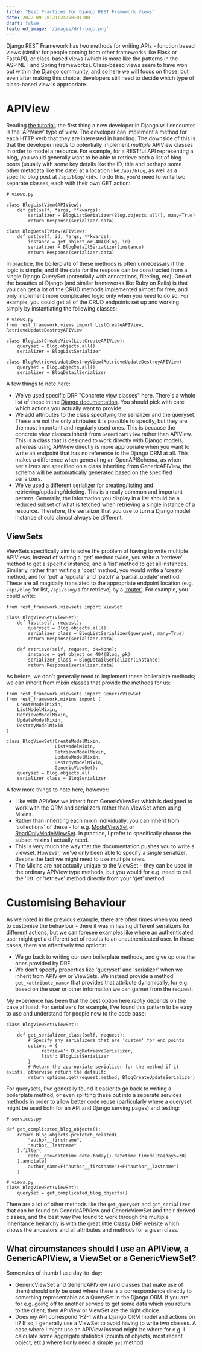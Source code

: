 ```yaml
---
title: "Best Practices for Django REST Framework Views"
date: 2022-09-28T21:24:58+01:00
draft: false
featured_image: '/images/drf-logo.png'
---
```


Django REST Framework has two methods for writing APIs - function based views (similar for people coming from other frameworks like Flask or FastAPI), or class-based views (which is more like the patterns in the ASP.NET and Spring frameworks). Class-based views seem to have won out within the Django community, and so here we will focus on those, but even after making this choice, developers still need to decide which type of class-based view is appropriate. 

# APIView

Reading [the tutorial](https://www.django-rest-framework.org/tutorial/3-class-based-views/), the first thing a new developer in Django will encounter is the 'APIView' type of view. The developer can implement a method for each HTTP verb that they are interested in handling. The downside of this is that the developer needs to potentially implement *multiple* APIView classes in order to model a resource. For example, for a RESTful API representing a blog, you would generally want to be able to retrieve both a list of blog posts (usually with some key details like the ID, title and perhaps some other metadata like the date) at a location like `/api/blog`, as well as a specific blog post at `/api/blog/<id>`. To do this, you'd need to write two separate classes, each with their own GET action:
```python3
# views.py

class BlogListView(APIView):
    def get(self, *args, **kwargs):
        serializer = BlogListSerializer(Blog.objects.all(), many=True)
        return Response(serializer.data)

class BlogDetailView(APIView):
    def get(self, id, *args, **kwargs):
        instance = get_object_or_404(Blog, id)
        serializer = BlogDetailSerializer(instance)
        return Response(serializer.data)
```

In practice, the boilerplate of these methods is often unnecessary if the logic is simple, and if the data for the respose can be constructed from a single Django QuerySet (potentially with annotations, filtering, etc). One of the beauties of Django (and similar frameworks like Ruby on Rails) is that you can get a lot of the CRUD methods implemented almost for free, and only implement more complicated logic only when you *need* to do so. For example, you could get all of the CRUD endpoints set up and working simply by instantiating the following classes:

```python3
# views.py
from rest_framework.views import ListCreateAPIView, RetrieveUpdateDestroyAPIView

class BlogListCreateView(ListCreateAPIView):
    queryset = Blog.objects.all()
    serializer = BlogListSerializer

class BlogRetrieveUpdateDestroyView(RetrieveUpdateDestroyAPIView)
    queryset = Blog.objects.all()
    serializer = BlogDetailSerializer
```

A few things to note here:
* We've used specific DRF "Concrete view classes" here. There's a whole list of these in the [Django documentation](https://www.django-rest-framework.org/api-guide/generic-views/#concrete-view-classes). You should pick with care which actions you actually want to provide.
* We add attributes to the class specifying the serializer and the queryset. These are not the only attributes it is possible to specify, but they are the most important and regularly used ones. This is because the concrete view classes inherit from `GenericAPIView` rather than APIView. This is a class that is designed to work directly with Django models, whereas using APIView directly is more appropriate when you want to write an endpoint that has no reference to the Django ORM at all. This makes a difference when generating an OpenAPISchema, as when serializers are specified on a class inheriting from GenericAPIView, the schema will be automatically generated based on the specified serializers.
* We've used a different serializer for creating/listing and retrieving/updating/deleting. This is a really common and important pattern. Generally, the information you display in a list should be a reduced subset of what is fetched when retrieving a single instance of a resource. Therefore, the serializer that you use to turn a Django model instance should almost always be different.

## ViewSets

ViewSets specifically aim to solve the problem of having to write multiple APIViews. Instead of writing a 'get' method twice, you write a 'retrieve' method to get a specific instance, and a 'list' method to get all instances. Similarly, rather than writing a 'post' method, you would write a 'create' method, and for 'put' a 'update' and 'patch' a 'partial_update' method. These are all magically translated to the appropriate endpoint location (e.g. `/api/blog` for list, `/api/blog/1` for retrieve) by a ['router'](https://www.django-rest-framework.org/api-guide/routers/). For example, you could write:

```python3
from rest_framework.viewsets import ViewSet

class BlogViewSet(ViewSet):
    def list(self, request):
        queryset = Blog.objects.all()
        serializer_class = BlogListSerializer(queryset, many=True)
        return Response(serializer.data)

    def retrieve(self, request, pk=None):
        instance = get_object_or_404(Blog, pk)
        serializer_class = BlogDetailSerializer(instance)
        return Response(serializer.data)
```

As before, we don't generally need to implement these boilerplate methods; we can inherit from mixin classes that provide the methods for us:

```python3
from rest_framework.viewsets import GenericViewSet
from rest_framework.mixins import (
    CreateModelMixin,
    ListModelMixin,
    RetrieveModelMixin,
    UpdateModelMixin,
    DestroyModelMixin
)

class BlogViewSet(CreateModelMixin,
                  ListModelMixin,
                  RetrieveModelMixin,
                  UpdateModelMixin,
                  DestroyModelMixin,
                  GenericViewSet):
    queryset = Blog.objects.all
    serializer_class = BlogSerializer
```

A few more things to note here, however:
* Like with APIView we inherit from GenericViewSet which is designed to work with the ORM and serializers rather than ViewSet when using Mixins. 
* Rather than inheriting each mixin individually, you can inherit from 'collections' of these - for e.g. [ModelViewSet](https://www.django-rest-framework.org/api-guide/viewsets/#modelviewset) or [ReadOnlyModelViewSet](https://www.django-rest-framework.org/api-guide/viewsets/#readonlymodelviewset). In practice, I prefer to specifically choose the subset mixins I actually need.
* This is very much the way that the documentation pushes you to write a viewset. However, we've only been able to specify a *single* serializer, despite the fact we might need to use multiple ones.
* The Mixins are not actually unique to the ViewSet - they can be used in the ordinary APIView type methods, but you would for e.g. need to call the 'list' or 'retrieve' method directly from your 'get' method.

# Customising Behaviour

As we noted in the previous example, there are often times when you need to customise the behaviour - there it was in having different serializers for different actions, but we can foresee examples like where an authenticated user might get a different set of results to an unauthenticated user. In these cases, there are effectively two options:
* We go back to writing our own boilerplate methods, and give up one the ones provided by DRF.
* We don't specify properties like 'queryset' and 'serializer' when we inherit from APIView or ViewSets. We instead provide a method `get_<attribute_name>` that provides that attribute dynamically, for e.g. based on the user or other information we can garner from the request.

My experience has been that the best option here *really* depends on the case at hand. For serializers for example, I've found this pattern to be easy to use and understand for people new to the code base:

```python3
class BlogViewSet(ViewSet):
    ... 
    def get_serializer_class(self, request):
        # Specify any serializers that are 'custom' for end points
        options = {
            'retrieve': BlogRetrieveSerializer,
            'list': BlogListSerializer
        }
        # Return the appropriate serializer for the method if it exists, otherwise return the default:
        return options.get(request.method, BlogCreateUpdateSerializer)
```

For querysets, I've generally found it easier to go back to writing a boilerplate method, or even splitting these out into a seperate services methods in order to allow better code reuse (particularly where a queryset might be used both for an API and Django serving pages) and testing:

```python3
# services.py

def get_complicated_blog_objects():
    return Blog.objects.prefetch_related(
        "author__firstname",
        "author__lastname"
    ).filter(
        date__gte=datetime.date.today()-datetime.timedelta(days=30)
    ).annotate(
        author_name=F("author__firstname")+F("author__lastname")
    )

# views.py
class BlogViewSet(ViewSet):
    queryset = get_complicated_blog_objects()
```

There are a lot of other methods like the `get_queryset` and `get_serializer` that can be found on GenericAPIView and GenericViewSet and their derived classes, and the best way I've found to work through the multiple inheritance heirarchy is with the great little [Classy DRF](https://www.cdrf.co/) website which shows the ancestors and all attributes and methods for a given class.
 
## What circumstances should I use an APIView, a GenericAPIView, a ViewSet or a GenericViewSet?

Some rules of thumb I use day-to-day:
* GenericViewSet and GenericAPIView (and classes that make use of them) should only be used where there is a correspondence directly to something representable as a QuerySet in the Django ORM. If you are for e.g. going off to another service to get some data which you return to the client, then APIView or ViewSet are the right choice.
* Does my API correspond 1-2-1 with a Django ORM model and actions on it? If so, I generally use a ViewSet to avoid having to write two classes. A case where I might use an APIView instead might be where for e.g. I calculate some aggregate statistics (counts of objects, most recent object, etc.) where I only need a simple `get` method.
